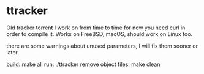 # ttracker
Old tracker torrent I work on from time to time
for now you need curl in order to compile it.
Works on FreeBSD, macOS, should work on Linux too.

there are some warnings about unused parameters, I will fix them sooner or later

build: make all
run: ./ttracker
remove object files: make clean
